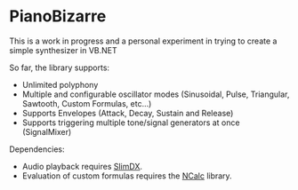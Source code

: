 # PianoBizarre

This is a work in progress and a personal experiment in trying to create a simple synthesizer in VB.NET

So far, the library supports:
- Unlimited polyphony
- Multiple and configurable oscillator modes (Sinusoidal, Pulse, Triangular, Sawtooth, Custom Formulas, etc...)
- Supports Envelopes (Attack, Decay, Sustain and Release)
- Supports triggering multiple tone/signal generators at once (SignalMixer)

Dependencies:
- Audio playback requires [SlimDX](https://slimdx.org/).
- Evaluation of custom formulas requires the [NCalc](https://ncalc.codeplex.com/) library.
